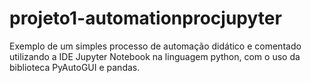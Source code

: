 # projeto1-automationprocjupyter
Exemplo de um simples processo de automação didático e comentado utilizando a IDE Jupyter Notebook na linguagem python, com o uso da biblioteca PyAutoGUI e pandas.
